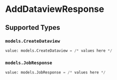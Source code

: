 # AddDataviewResponse


## Supported Types

### `models.CreateDataview`

```python
value: models.CreateDataview = /* values here */
```

### `models.JobResponse`

```python
value: models.JobResponse = /* values here */
```

